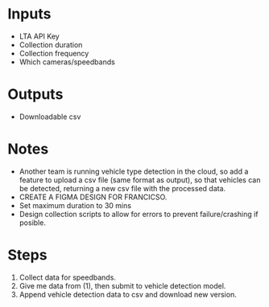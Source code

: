 # Inputs
- LTA API Key
- Collection duration
- Collection frequency
- Which cameras/speedbands

# Outputs
- Downloadable csv

# Notes
- Another team is running vehicle type detection in the cloud, so add a feature to upload a csv file (same format as output), so that vehicles can be detected, returning a new csv file with the processed data.
- CREATE A FIGMA DESIGN FOR FRANCICSO.
- Set maximum duration to 30 mins
- Design collection scripts to allow for errors to prevent failure/crashing if posible.

# Steps
1. Collect data for speedbands.
2. Give me data from (1), then submit to vehicle detection model.
3. Append vehicle detection data to csv and download new version.
